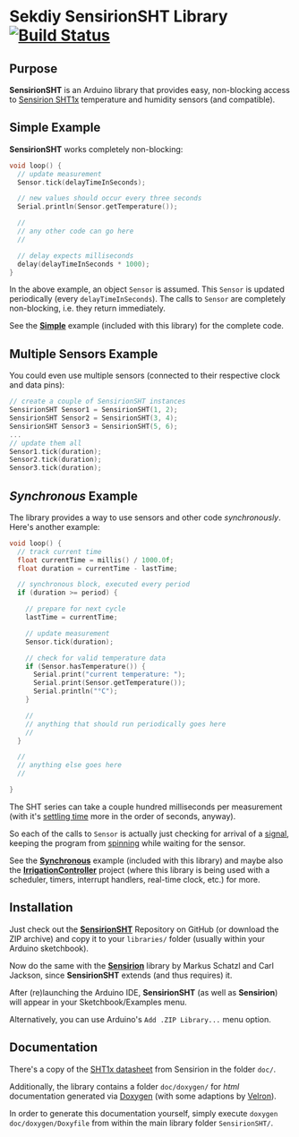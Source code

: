 # Sekdiy SensirionSHT Library [![Build Status](https://travis-ci.org/sekdiy/SensirionSHT.svg?branch=master)](https://travis-ci.org/sekdiy/SensirionSHT)

## Purpose ##

**SensirionSHT** is an Arduino library that provides easy, non-blocking access to [Sensirion SHT1x](http://www.sensirion.com/en/products/humidity-temperature) temperature and humidity sensors (and compatible).

## Simple Example ##

**SensirionSHT** works completely non-blocking:

```c++
void loop() {
  // update measurement
  Sensor.tick(delayTimeInSeconds);

  // new values should occur every three seconds
  Serial.println(Sensor.getTemperature());

  //
  // any other code can go here
  //

  // delay expects milliseconds
  delay(delayTimeInSeconds * 1000);
}
```

In the above example, an object `Sensor` is assumed.
This `Sensor` is updated periodically (every `delayTimeInSeconds`). The calls to `Sensor` are completely non-blocking, i.e. they return immediately.

See the [**Simple**](examples/Simple/Simple.ino) example (included with this library) for the complete code.

## Multiple Sensors Example ##

You could even use multiple sensors (connected to their respective clock and data pins):

```c++
// create a couple of SensirionSHT instances
SensirionSHT Sensor1 = SensirionSHT(1, 2);
SensirionSHT Sensor2 = SensirionSHT(3, 4);
SensirionSHT Sensor3 = SensirionSHT(5, 6);
...
// update them all
Sensor1.tick(duration);
Sensor2.tick(duration);
Sensor3.tick(duration);
```

## *Synchronous* Example ##

The library provides a way to use sensors and other code *synchronously*. Here's another example:

```c++
void loop() {
  // track current time
  float currentTime = millis() / 1000.0f;
  float duration = currentTime - lastTime;

  // synchronous block, executed every period
  if (duration >= period) {

    // prepare for next cycle
    lastTime = currentTime;

    // update measurement
    Sensor.tick(duration);

    // check for valid temperature data
    if (Sensor.hasTemperature()) {
      Serial.print("current temperature: ");
      Serial.print(Sensor.getTemperature());
      Serial.println("°C");
    }

    //
    // anything that should run periodically goes here
    //
  }

  //
  // anything else goes here
  //

}
```

The SHT series can take a couple hundred milliseconds per measurement (with it's [settling time](https://en.wikipedia.org/wiki/Settling_time) more in the order of seconds, anyway).

So each of the calls to `Sensor` is actually just checking for arrival of a [signal](https://en.wikipedia.org/wiki/Reactive_system), keeping the program from [spinning](https://en.wikipedia.org/wiki/Busy_waiting) while waiting for the sensor.

See the [**Synchronous**](examples/Synchronous/Synchronous.ino) example (included with this library) and maybe also the [**IrrigationController**](https://github.com/sekdiy/IrrigationController) project (where this library is being used with a scheduler, timers, interrupt handlers, real-time clock, etc.) for more.

## Installation ##

Just check out the [**SensirionSHT**](https://github.com/sekdiy/SensirionSHT) Repository on GitHub (or download the ZIP archive) and copy it to your `libraries/` folder (usually within your Arduino sketchbook).

Now do the same with the [**Sensirion**](http://playground.arduino.cc/Code/Sensirion) library by Markus Schatzl and Carl Jackson, since **SensirionSHT** extends (and thus requires) it.

After (re)launching the Arduino IDE, **SensirionSHT** (as well as **Sensirion**) will appear in your Sketchbook/Examples menu.

Alternatively, you can use Arduino's `Add .ZIP Library...` menu option.

## Documentation ##

There's a copy of the [SHT1x datasheet](http://www.sensirion.com/fileadmin/user_upload/customers/sensirion/Dokumente/Humidity/Sensirion_Humidity_SHT1x_Datasheet_V5.pdf) from Sensirion in the folder `doc/`.

Additionally, the library contains a folder `doc/doxygen/` for  *html* documentation generated via [Doxygen](https://github.com/doxygen/doxygen) (with some adaptions by [Velron](https://github.com/Velron/doxygen-bootstrapped)).

In order to generate this documentation yourself, simply execute `doxygen doc/doxygen/Doxyfile` from within the main library folder `SensirionSHT/`.
